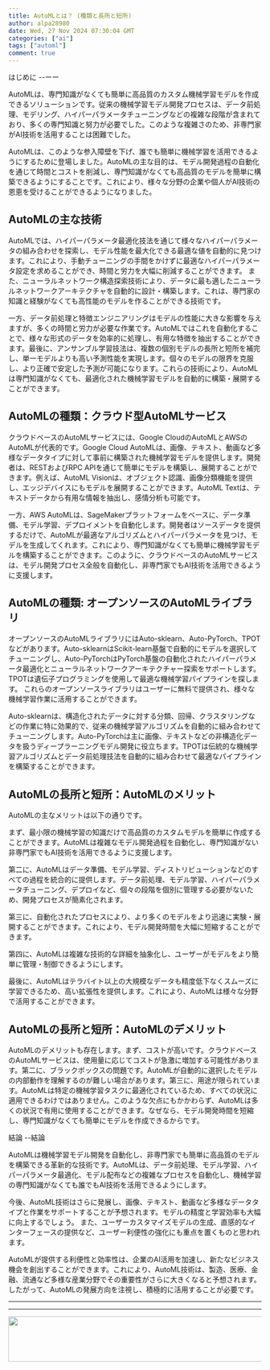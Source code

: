 ```yaml
---
title: AutoMLとは？ (種類と長所と短所)
author: alpa28980
date: Wed, 27 Nov 2024 07:30:04 GMT
categories: ["ai"]
tags: ["automl"]
comment: true
---
```


はじめに
--ーー

AutoMLは、専門知識がなくても簡単に高品質のカスタム機械学習モデルを作成できるソリューションです。従来の機械学習モデル開発プロセスは、データ前処理、モデリング、ハイパーパラメータチューニングなどの複雑な段階が含まれており、多くの専門知識と努力が必要でした。このような複雑さのため、非専門家がAI技術を活用することは困難でした。

AutoMLは、このような参入障壁を下げ、誰でも簡単に機械学習を活用できるようにするために登場しました。AutoMLの主な目的は、モデル開発過程の自動化を通じて時間とコストを削減し、専門知識がなくても高品質のモデルを簡単に構築できるようにすることです。これにより、様々な分野の企業や個人がAI技術の恩恵を受けることができるようになりました。

AutoMLの主な技術
-------------

AutoMLでは、ハイパーパラメータ最適化技法を通じて様々なハイパーパラメータの組み合わせを探索し、モデル性能を最大化できる最適な値を自動的に見つけます。これにより、手動チューニングの手間をかけずに最適なハイパーパラメータ設定を求めることができ、時間と労力を大幅に削減することができます。 また、ニューラルネットワーク構造探索技術により、データに最も適したニューラルネットワークアーキテクチャを自動的に設計・構築します。これは、専門家の知識と経験がなくても高性能のモデルを作ることができる技術です。

一方、データ前処理と特徴エンジニアリングはモデルの性能に大きな影響を与えますが、多くの時間と労力が必要な作業です。AutoMLではこれを自動化することで、様々な形式のデータを効率的に処理し、有用な特徴を抽出することができます。最後に、アンサンブル学習技法は、複数の個別モデルの長所と短所を補完し、単一モデルよりも高い予測性能を実現します。個々のモデルの限界を克服し、より正確で安定した予測が可能になります。これらの技術により、AutoMLは専門知識がなくても、最適化された機械学習モデルを自動的に構築・展開することができます。

AutoMLの種類：クラウド型AutoMLサービス
------------------------------

クラウドベースのAutoMLサービスには、Google CloudのAutoMLとAWSのAutoMLが代表的です。Google Cloud AutoMLは、画像、テキスト、動画など多様なデータタイプに対して事前に構築された機械学習モデルを提供します。開発者は、RESTおよびRPC APIを通じて簡単にモデルを構築し、展開することができます。例えば、AutoML Visionは、オブジェクト認識、画像分類機能を提供し、エッジデバイスにもモデルを展開することができます。AutoML Textは、テキストデータから有用な情報を抽出し、感情分析も可能です。

一方、AWS AutoMLは、SageMakerプラットフォームをベースに、データ準備、モデル学習、デプロイメントを自動化します。開発者はソースデータを提供するだけで、AutoMLが最適なアルゴリズムとハイパーパラメータを見つけ、モデルを生成してくれます。これにより、専門知識がなくても簡単に機械学習モデルを構築することができます。このように、クラウドベースのAutoMLサービスは、モデル開発プロセス全般を自動化し、非専門家でもAI技術を活用できるように支援します。

AutoMLの種類: オープンソースのAutoMLライブラリ
-----------------------------

オープンソースのAutoMLライブラリにはAuto-sklearn、Auto-PyTorch、TPOTなどがあります。Auto-sklearnはScikit-learn基盤で自動的にモデルを選択してチューニングし、Auto-PyTorchはPyTorch基盤の自動化されたハイパーパラメータ最適化とニューラルネットワークアーキテクチャー探索をサポートします。TPOTは遺伝子プログラミングを使用して最適な機械学習パイプラインを探します。 これらのオープンソースライブラリはユーザーに無料で提供され、様々な機械学習作業に活用することができます。

Auto-sklearnは、構造化されたデータに対する分類、回帰、クラスタリングなどの作業に特に効果的で、従来の機械学習アルゴリズムを自動的に組み合わせてチューニングします。Auto-PyTorchは主に画像、テキストなどの非構造化データを扱うディープラーニングモデル開発に役立ちます。TPOTは伝統的な機械学習アルゴリズムとデータ前処理技法を自動的に組み合わせて最適なパイプラインを構築することができます。

AutoMLの長所と短所：AutoMLのメリット
-----------------------

AutoMLの主なメリットは以下の通りです。

まず、最小限の機械学習の知識だけで高品質のカスタムモデルを簡単に作成することができます。AutoMLは複雑なモデル開発過程を自動化し、専門知識がない非専門家でもAI技術を活用できるように支援します。

第二に、AutoMLはデータ準備、モデル学習、ディストリビューションなどのすべての過程を統合的に提供します。データ前処理、モデル学習、ハイパーパラメータチューニング、デプロイなど、個々の段階を個別に管理する必要がないため、開発プロセスが簡素化されます。

第三に、自動化されたプロセスにより、より多くのモデルをより迅速に実験・展開することができます。これにより、モデル開発時間を大幅に短縮することができます。

第四に、AutoMLは複雑な技術的な詳細を抽象化し、ユーザーがモデルをより簡単に管理・制御できるようにします。

最後に、AutoMLはテラバイト以上の大規模なデータも精度低下なくスムーズに学習できるため、高い拡張性を提供します。これにより、AutoMLは様々な分野で活用することができます。

AutoMLの長所と短所：AutoMLのデメリット
-----------------------

AutoMLのデメリットも存在します。まず、コストが高いです。クラウドベースのAutoMLサービスは、使用量に応じてコストが急激に増加する可能性があります。第二に、ブラックボックスの問題です。AutoMLが自動的に選択したモデルの内部動作を理解するのが難しい場合があります。第三に、用途が限られています。AutoMLは特定の機械学習タスクに最適化されているため、すべての状況に適用できるわけではありません。このような欠点にもかかわらず、AutoMLは多くの状況で有用に使用することができます。なぜなら、モデル開発時間を短縮し、専門知識がなくても簡単にモデルを作成できるからです。

結論
--結論

AutoMLは機械学習モデル開発を自動化し、非専門家でも簡単に高品質のモデルを構築できる革新的な技術です。AutoMLは、データ前処理、モデル学習、ハイパーパラメータ最適化、モデル配布などの複雑なプロセスを自動化し、機械学習の専門知識がなくても誰でもAI技術を活用できるようにします。

今後、AutoML技術はさらに発展し、画像、テキスト、動画など多様なデータタイプと作業をサポートすることが予想されます。モデルの精度と学習効率も大幅に向上するでしょう。 また、ユーザーカスタマイズモデルの生成、直感的なインターフェースの提供など、ユーザー利便性の強化にも重点を置くものと思われます。

AutoMLが提供する利便性と効率性は、企業のAI活用を加速し、新たなビジネス機会を創出することができます。これにより、AutoML技術は、製造、医療、金融、流通など多様な産業分野でその重要性がさらに大きくなると予想されます。 したがって、AutoMLの発展方向を注視し、積極的に活用することが必要です。

---
---

<a href='https://s.click.aliexpress.com/e/_onuzOWd?bz=725*90' target='_parent'><img width='725' height='90' src='https://ae01.alicdn.com/kf/S8feb695d06904bd381ff69e15e0765bar.jpg' /></a>

